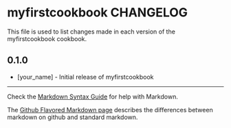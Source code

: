 # myfirstcookbook CHANGELOG

This file is used to list changes made in each version of the myfirstcookbook cookbook.

## 0.1.0
- [your_name] - Initial release of myfirstcookbook

- - -
Check the [Markdown Syntax Guide](http://daringfireball.net/projects/markdown/syntax) for help with Markdown.

The [Github Flavored Markdown page](http://github.github.com/github-flavored-markdown/) describes the differences between markdown on github and standard markdown.
